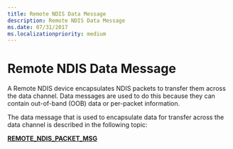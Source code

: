 ```yaml
---
title: Remote NDIS Data Message
description: Remote NDIS Data Message
ms.date: 07/31/2017
ms.localizationpriority: medium
---
```


# Remote NDIS Data Message





A Remote NDIS device encapsulates NDIS packets to transfer them across the data channel. Data messages are used to do this because they can contain out-of-band (OOB) data or per-packet information.

The data message that is used to encapsulate data for transfer across the data channel is described in the following topic:

[**REMOTE\_NDIS\_PACKET\_MSG**](remote-ndis-packet-msg.md)

 

 




